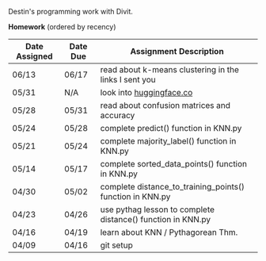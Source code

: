 Destin's programming work with Divit.

**Homework** (ordered by recency)

| Date Assigned | Date Due | Assignment Description |
|---------------|----------|------------------------|
| 06/13         | 06/17    | read about k-means clustering in the links I sent you|
| 05/31         | N/A      | look into [huggingface.co](https://www.huggingface.co)|
| 05/28         | 05/31    | read about confusion matrices and accuracy|
| 05/24         | 05/28    | complete predict() function in KNN.py|
| 05/21         | 05/24    | complete majority_label() function in KNN.py|
| 05/14         | 05/17    | complete sorted_data_points() function in KNN.py|
| 04/30         | 05/02    | complete distance_to_training_points() function in KNN.py|
| 04/23         | 04/26    | use pythag lesson to complete distance() function in KNN.py|
| 04/16         | 04/19    | learn about KNN / Pythagorean Thm.|
| 04/09         | 04/16    | git setup              |

